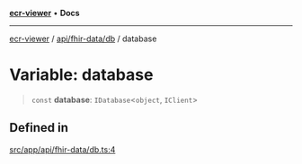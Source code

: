 [**ecr-viewer**](../../../../README.md) • **Docs**

***

[ecr-viewer](../../../../README.md) / [api/fhir-data/db](../README.md) / database

# Variable: database

> `const` **database**: `IDatabase`\<`object`, `IClient`\>

## Defined in

[src/app/api/fhir-data/db.ts:4](https://github.com/CDCgov/phdi/blob/55d1a87d29da9da2522ba2a73bc122cba666b133/containers/ecr-viewer/src/app/api/fhir-data/db.ts#L4)
